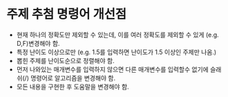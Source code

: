 # 주제 추첨 명령어 개선점
- 현재 하나의 정확도만 제외할 수 있는데, 이를 여러 정확도를 제외할 수 있게 (e.g. D,F)변경해야 함.
- 특정 난이도 이상으로만 (e.g. 1.5를 입력하면 난이도가 1.5 이상인 주제만 나옴.)
- 뽑힌 주제를 난이도순으로 정렬해야 함.
- 먼저 나와있는 매개변수를 입력하지 않으면 다른 매개변수를 입력할수 없기에 슬래쉬(/) 명령어로 알고리즘을 변경해야 함.
- 모든 내용을 구현한 후 도움말을 변경해야 함.